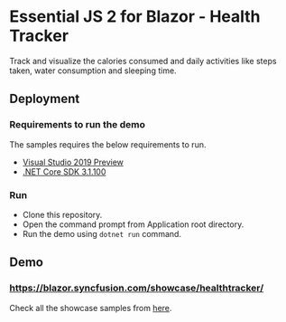 # Essential JS 2 for Blazor - Health Tracker

Track and visualize the calories consumed and daily activities like steps taken, water consumption and sleeping time.

## Deployment

### Requirements to run the demo

The samples requires the below requirements to run.

* [Visual Studio 2019 Preview](https://visualstudio.microsoft.com/vs/preview/)
* [.NET Core SDK 3.1.100](https://dotnet.microsoft.com/download/dotnet-core/3.1/)

### Run

* Clone this repository.
* Open the command prompt from Application root directory.
* Run the demo using `dotnet run` command.

## Demo

### <a href="https://blazor.syncfusion.com/showcase/healthtracker/" target="_blank">https://blazor.syncfusion.com/showcase/healthtracker/</a>

Check all the showcase samples from <a href="https://ej2.syncfusion.com/home/blazor.html" target="_blank">here</a>.